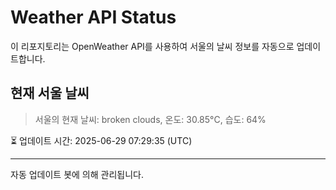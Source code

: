 
# Weather API Status

이 리포지토리는 OpenWeather API를 사용하여 서울의 날씨 정보를 자동으로 업데이트합니다.

## 현재 서울 날씨
> 서울의 현재 날씨: broken clouds, 온도: 30.85°C, 습도: 64%

⏳ 업데이트 시간: 2025-06-29 07:29:35 (UTC)

---
자동 업데이트 봇에 의해 관리됩니다.
